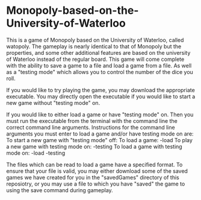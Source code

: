 # Monopoly-based-on-the-University-of-Waterloo

This is a game of Monopoly based on the University of Waterloo, called watopoly.
The gameplay is nearly identical to that of Monopoly but the properties, and some other additional features are based on the university of Waterloo instead of the regular board. This game will come complete with the ability to save a game to a file and load a game from a file. As well as a "testing mode" which allows you to control the number of the dice you roll. 

If you would like to try playing the game, you may download the appropriate executable. 
You may directly open the executable if you would like to start a new game without "testing mode" on. 

If you would like to either load a game or have "testing mode" on. Then you must run the executable from the terminal with the command line the correct command line arguments. 
Instructions for the command line arguments you must enter to load a game and/or have testing mode on are:
To start a new game with "testing mode" off: <executable>
To load a game: <executable> -load <filename>
To play a new game with testing mode on: <executable> -testing
To load a game with testing mode on: <executable> -load <filename> -testing

The files which can be read to load a game have a specified format. To ensure that your file is valid, you may either download some of the saved games we have created for you in the "savedGames" directory of this reposiotry, or you may use a file to which you have "saved" the game to using the save command during gameplay.

